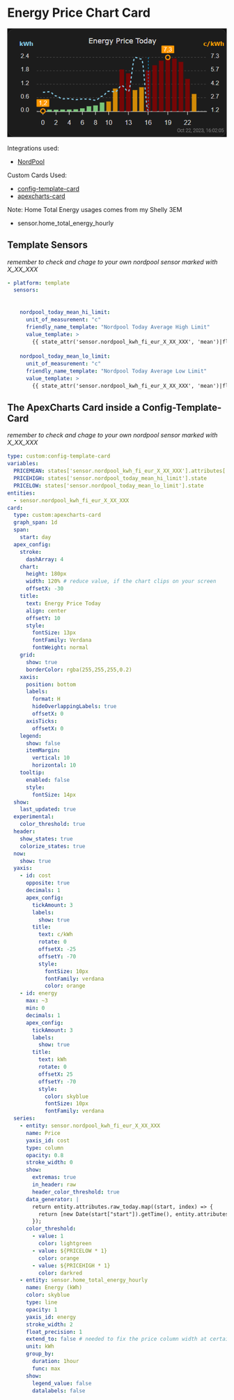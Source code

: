 # Energy Price Chart Card

![](energy-price-today.png)

Integrations used:
- [NordPool](https://github.com/custom-components/nordpool)

Custom Cards Used:
- [config-template-card](https://github.com/iantrich/config-template-card)
- [apexcharts-card](https://github.com/RomRider/apexcharts-card)

Note: Home Total Energy usages comes from my Shelly 3EM
- sensor.home_total_energy_hourly

## Template Sensors ##
*remember to check and chage to your own nordpool sensor marked with X_XX_XXX*
```YAML
- platform: template
  sensors:


    nordpool_today_mean_hi_limit:
      unit_of_measurement: "c"
      friendly_name_template: "Nordpool Today Average High Limit"
      value_template: >
        {{ state_attr('sensor.nordpool_kwh_fi_eur_X_XX_XXX', 'mean')|float * 0.15 + state_attr('sensor.nordpool_kwh_fi_eur_X_XX_XXX', 'mean')|float }}

    nordpool_today_mean_lo_limit:
      unit_of_measurement: "c"
      friendly_name_template: "Nordpool Today Average Low Limit"
      value_template: >
        {{ state_attr('sensor.nordpool_kwh_fi_eur_X_XX_XXX', 'mean')|float - (0.15 * state_attr('sensor.nordpool_kwh_fi_eur_X_XX_XXX', 'mean')|float) }}
```


## The ApexCharts Card inside a Config-Template-Card
*remember to check and chage to your own nordpool sensor marked with X_XX_XXX*
```YAML
type: custom:config-template-card
variables:
  PRICEMEAN: states['sensor.nordpool_kwh_fi_eur_X_XX_XXX'].attributes['mean']
  PRICEHIGH: states['sensor.nordpool_today_mean_hi_limit'].state
  PRICELOW: states['sensor.nordpool_today_mean_lo_limit'].state
entities:
  - sensor.nordpool_kwh_fi_eur_X_XX_XXX
card:
  type: custom:apexcharts-card
  graph_span: 1d
  span:
    start: day
  apex_config:
    stroke:
      dashArray: 4
    chart:
      height: 180px
      width: 120% # reduce value, if the chart clips on your screen
      offsetX: -30
    title:
      text: Energy Price Today
      align: center
      offsetY: 10
      style:
        fontSize: 13px
        fontFamily: Verdana
        fontWeight: normal
    grid:
      show: true
      borderColor: rgba(255,255,255,0.2)
    xaxis:
      position: bottom
      labels:
        format: H
        hideOverlappingLabels: true
        offsetX: 0
      axisTicks:
        offsetX: 0
    legend:
      show: false
      itemMargin:
        vertical: 10
        horizontal: 10
    tooltip:
      enabled: false
      style:
        fontSize: 14px
  show:
    last_updated: true
  experimental:
    color_threshold: true
  header:
    show_states: true
    colorize_states: true
  now:
    show: true
  yaxis:
    - id: cost
      opposite: true
      decimals: 1
      apex_config:
        tickAmount: 3
        labels:
          show: true
        title:
          text: c/kWh
          rotate: 0
          offsetX: -25
          offsetY: -70
          style:
            fontSize: 10px
            fontFamily: verdana
            color: orange
    - id: energy
      max: ~3
      min: 0
      decimals: 1
      apex_config:
        tickAmount: 3
        labels:
          show: true
        title:
          text: kWh
          rotate: 0
          offsetX: 25
          offsetY: -70
          style:
            color: skyblue
            fontSize: 10px
            fontFamily: verdana
  series:
    - entity: sensor.nordpool_kwh_fi_eur_X_XX_XXX
      name: Price
      yaxis_id: cost
      type: column
      opacity: 0.8
      stroke_width: 0
      show:
        extremas: true
        in_header: raw
        header_color_threshold: true
      data_generator: |
        return entity.attributes.raw_today.map((start, index) => {
          return [new Date(start["start"]).getTime(), entity.attributes.raw_today[index]["value"]];
        });
      color_threshold:
        - value: 1
          color: lightgreen
        - value: ${PRICELOW * 1}
          color: orange
        - value: ${PRICEHIGH * 1}
          color: darkred
    - entity: sensor.home_total_energy_hourly
      name: Energy (kWh)
      color: skyblue
      type: line
      opacity: 1
      yaxis_id: energy
      stroke_width: 2
      float_precision: 1
      extend_to: false # needed to fix the price column width at certain times.
      unit: kWh
      group_by:
        duration: 1hour
        func: max
      show:
        legend_value: false
        datalabels: false
```
